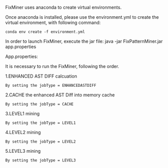 FixMiner uses anaconda to create virtual environments.

Once anaconda is installed, please use the environment.yml to create the virtual environment, with following command:

    conda env create -f environment.yml
    
In order to launch FixMiner, execute the jar file:
    java -jar FixPatternMiner.jar app.properties
    
    
App.properties:

It is necessary to run the FixMiner, following the order.

  1.ENHANCED AST DIFF calcuation

    By setting the jobType = ENHANCEDASTDIFF

  2.CACHE the enhanced AST Diff into memory cache

    By setting the jobType = CACHE

  3.LEVEL1 mining

    By setting the jobType = LEVEL1

  4.LEVEL2 mining

    By setting the jobType = LEVEL2

  5.LEVEL3 mining

    By setting the jobType = LEVEL3

    
    

